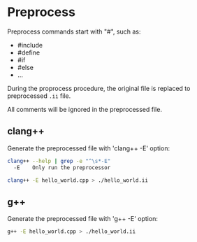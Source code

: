 # Preprocess

Preprocess commands start with "#", such as:

- #include
- #define
- #if
- #else
- ...

During the proprocess procedure, the original file is replaced to preprocessed `.ii` file.

All comments will be ignored in the preprocessed file.

## clang++

Generate the preprocessed file with 'clang++ -E' option:

```bash
clang++ --help | grep -e "^\s*-E"
  -E    Only run the preprocessor
```

```bash
clang++ -E hello_world.cpp > ./hello_world.ii
```

## g++

Generate the preprocessed file with 'g++ -E' option:

```bash
g++ -E hello_world.cpp > ./hello_world.ii
```
